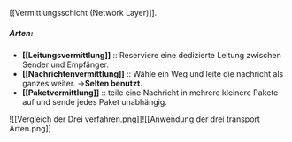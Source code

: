 [[Vermittlungsschicht (Network Layer)]].


##### Arten:
- **[[Leitungsvermittlung]]** :: Reserviere eine dedizierte Leitung zwischen Sender und Empfänger.
- **[[Nachrichtenvermittlung]]** :: Wähle ein Weg und leite die nachricht als ganzes weiter. ->**Selten benutzt**.
- **[[Paketvermittlung]]** :: teile eine Nachricht in mehrere kleinere Pakete auf und sende jedes Paket unabhängig.


![[Vergleich der Drei verfahren.png]]![[Anwendung der drei transport Arten.png]]